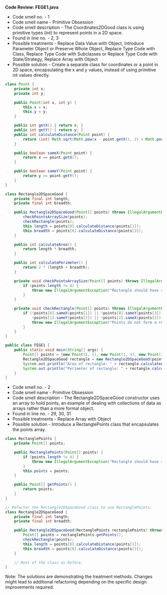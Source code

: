 **Code Review: FEGE1.java**

- Code smell no. - 1
- Code smell name - Primitive Obsession
- Code smell description - The Coordinates2DGood class is using primitive types (int) to represent points in a 2D space.
- Found in line no. - 2, 3
- Possible treatments - Replace Data Value with Object, Introduce Parameter Object or Preserve Whole Object, Replace Type Code with Class, Replace Type Code with Subclasses or Replace Type Code with State/Strategy, Replace Array with Object
- Possible solution - Create a separate class for coordinates or a point in 2D space, encapsulating the x and y values, instead of using primitive int values directly.

```java
class Point {
    private int x;
    private int y;

    public Point(int x, int y) {
        this.x = x;
        this.y = y;
    }

    public int getX() { return x; }
    public int getY() { return y; }
    public int calculateDistance(Point point) {
        return (int) Math.sqrt(Math.pow(x - point.getX(), 2) + Math.pow(y - point.getY(), 2));
    }

    public boolean sameX(Point point) {
        return x == point.getX();
    }

    public boolean sameY(Point point) {
        return y == point.getY();
    }
}

class Rectangle2DSpaceGood {
    private final int length;
    private final int breadth;

    public Rectangle2DSpaceGood(Point[] points) throws IllegalArgumentException {
        checkPointsArraySize(points);
        checkRectangle(points);
        this.length = points[0].calculateDistance(points[1]);
        this.breadth = points[0].calculateDistance(points[3]);
    }

    public int calculateArea() {
        return length * breadth;
    }

    public int calculatePerimeter() {
        return 2 * (length + breadth);
    }

    private void checkPointsArraySize(Point[] points) throws IllegalArgumentException {
        if (points.length != 4) {
            throw new IllegalArgumentException("Rectangle should have 4 points");
        }
    }

    private void checkRectangle(Point[] points) throws IllegalArgumentException {
        if (!points[0].sameX(points[1]) || !points[0].sameY(points[3]) ||
            !points[1].sameY(points[2]) || !points[2].sameX(points[3])) {
            throw new IllegalArgumentException("Points do not form a rectangle");
        }
    }
}

public class FEGE1 {
    public static void main(String[] args) {
        Point[] points = {new Point(1, 1), new Point(1, 3), new Point(3, 3), new Point(3, 1)};
        Rectangle2DSpaceGood rectangle = new Rectangle2DSpaceGood(points);
        System.out.println("Area of rectangle: " + rectangle.calculateArea());
        System.out.println("Perimeter of rectangle: " + rectangle.calculatePerimeter());
    }
}
```

- Code smell no. - 2
- Code smell name - Primitive Obsession
- Code smell description - The Rectangle2DSpaceGood constructor uses an array to hold points, an example of dealing with collections of data as arrays rather than a more formal object.
- Found in line no. - 29, 30, 31
- Possible treatments - Replace Array with Object
- Possible solution - Introduce a RectanglePoints class that encapsulates the points array.

```java
class RectanglePoints {
    private Point[] points;

    public RectanglePoints(Point[] points) {
        if (points.length != 4) {
            throw new IllegalArgumentException("Rectangle should have 4 points");
        }
        this.points = points;
    }

    public Point[] getPoints() {
        return points;
    }
}

// Refactor the Rectangle2DSpaceGood class to use RectanglePoints:
class Rectangle2DSpaceGood {
    private final int length;
    private final int breadth;

    public Rectangle2DSpaceGood(RectanglePoints rectanglePoints) throws IllegalArgumentException {
        Point[] points = rectanglePoints.getPoints();
        checkRectangle(points);
        this.length = points[0].calculateDistance(points[1]);
        this.breadth = points[0].calculateDistance(points[3]);
    }

    // Rest of the class as before.
}
```

Note: The solutions are demonstrating the treatment methods. Changes might lead to additional refactoring depending on the specific design improvements required.